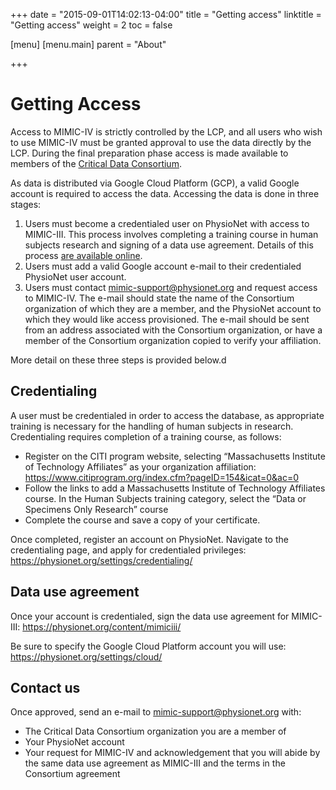 +++
date = "2015-09-01T14:02:13-04:00"
title = "Getting access"
linktitle = "Getting access"
weight = 2
toc = false

[menu]
  [menu.main]
    parent = "About"

+++

# Getting Access

Access to MIMIC-IV is strictly controlled by the LCP, and all users who wish to use MIMIC-IV must be granted approval to use the data directly by the LCP.
During the final preparation phase access is made available to members of the [Critical Data Consortium](https://clinicaldata.mit.edu/).

As data is distributed via Google Cloud Platform (GCP), a valid Google account is required to access the data. Accessing the data is done in three stages:

1. Users must become a credentialed user on PhysioNet with access to MIMIC-III. This process involves completing a training course in human subjects research and signing of a data use agreement. Details of this process [are available online](https://mimic.physiont.org/gettingstarted/access).
2. Users must add a valid Google account e-mail to their credentialed PhysioNet user account.
3. Users must contact mimic-support@physionet.org and request access to MIMIC-IV. The e-mail should state the name of the Consortium organization of which they are a member, and the PhysioNet account to which they would like access provisioned. The e-mail should be sent from an address associated with the Consortium organization, or have a member of the Consortium organization copied to verify your affiliation.

More detail on these three steps is provided below.d

## Credentialing

A user must be credentialed in order to access the database, as appropriate training is necessary for the handling of human subjects in research.
Credentialing requires completion of a training course, as follows:

- Register on the CITI program website, selecting “Massachusetts Institute of Technology Affiliates” as your organization affiliation: https://www.citiprogram.org/index.cfm?pageID=154&icat=0&ac=0
- Follow the links to add a Massachusetts Institute of Technology Affiliates course. In the Human Subjects training category, select the “Data or Specimens Only Research” course
- Complete the course and save a copy of your certificate.

Once completed, register an account on PhysioNet. Navigate to the credentialing page, and apply for credentialed privileges: https://physionet.org/settings/credentialing/

## Data use agreement

Once your account is credentialed, sign the data use agreement for MIMIC-III: https://physionet.org/content/mimiciii/

Be sure to specify the Google Cloud Platform account you will use: https://physionet.org/settings/cloud/

## Contact us

Once approved, send an e-mail to mimic-support@physionet.org with:

- The Critical Data Consortium organization you are a member of
- Your PhysioNet account
- Your request for MIMIC-IV and acknowledgement that you will abide by the same data use agreement as MIMIC-III and the terms in the Consortium agreement